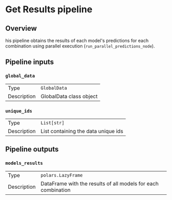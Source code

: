 # Get Results pipeline
## Overview

his pipeline obtains the results of each model's predictions for each combination using parallel execution (`run_parallel_predictions_node`).

## Pipeline inputs

### `global_data`

|      |                    |
| ---- | ------------------ |
| Type | `GlobalData` |
| Description | GlobalData class object |

### `unique_ids`

|      |                    |
| ---- | ------------------ |
| Type | `List[str]` |
| Description | List containing the data unique ids |


## Pipeline outputs

### `models_results`

|      |                    |
| ---- | ------------------ |
| Type | `polars.LazyFrame` |
| Description | DataFrame with the results of all models for each combination |


